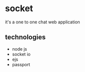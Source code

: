 # socket

it's a one to one chat web application

## technologies
- node js
- socket io
- ejs
- passport
